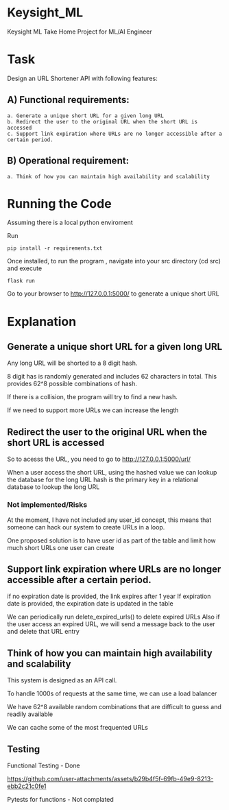 # Keysight_ML
Keysight ML Take Home Project for ML/AI Engineer

# Task

Design an URL Shortener API with following features:
## A) Functional requirements:
    a. Generate a unique short URL for a given long URL
    b. Redirect the user to the original URL when the short URL is accessed
    c. Support link expiration where URLs are no longer accessible after a certain period.

## B) Operational requirement:
    a. Think of how you can maintain high availability and scalability

# Running the Code

Assuming there is a local python enviroment

Run 

    pip install -r requirements.txt 

Once installed, to run the program , navigate into your src directory (cd src) and execute

    flask run

Go to your browser to 
    http://127.0.0.1:5000/ to generate a unique short URL

# Explanation
## Generate a unique short URL for a given long URL

Any long URL will be shorted to a 8 digit hash.

8 digit has is randomly generated and includes  62 characters in total.
This provides 62^8 possible combinations of hash.

If there is a collision, the program will try to find a new hash.

If we need to support more URLs we can increase the length

##  Redirect the user to the original URL when the short URL is accessed

So to acesss the URL, you need to go to http://127.0.0.1:5000/url/<hash>

When a user access the short URL, using the hashed value we can lookup the database for the long URL
hash is the primary key in a relational database to lookup the long URL

### Not implemented/Risks
At the moment, I have not included any user_id concept, this means that someone can hack our system to create URLs in a loop.

One proposed solution is to have user id as part of the table and limit how much short URLs one user can create

## Support link expiration where URLs are no longer accessible after a certain period.

if no expiration date is provided, the link expires after 1 year
If expiration date is provided, the expiration date is updated in the table

We can periodically run delete_expired_urls() to delete expired URLs
Also if the user access an expired URL, we will send a message back to the user and delete that URL entry

## Think of how you can maintain high availability and scalability
This system is designed as an API call.

To handle 1000s of requests at the same time, we can use a load balancer

We have 62^8 available random combinations that are difficult to guess and readily available

We can cache some of the most frequented URLs 

## Testing

Functional Testing - Done



https://github.com/user-attachments/assets/b29b4f5f-69fb-49e9-8213-ebb2c21c0fe1



Pytests for functions - Not complated
